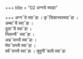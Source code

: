 +++
title = "02 अग्नये स्वाहा"

+++
अग्न᳓ये स्वा᳓हा  ।
कृ᳓त्तिकाभ्यस्स्वा᳓हा ।  
अम्बा᳓यै स्वा᳓हा ।   
दुला᳓यै स्वा᳓हा ।  
नितत्न्यै᳓ स्वा᳓हा ।  
अभ्र᳓यन्त्यै स्वा᳓हा ।  
मेघ᳓यन्त्यै स्वा᳓हा ।  
वर्ष᳓यन्त्यै स्वा᳓हा ।
चुपुणी᳓कायै स्वा᳓हा